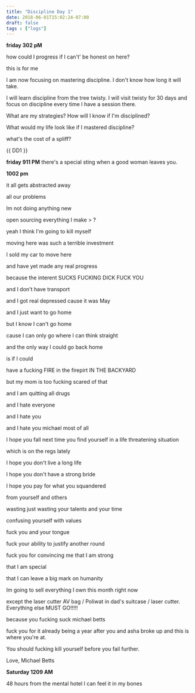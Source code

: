 ```yaml
---
title: "Discipline Day 1"
date: 2018-06-01T15:02:24-07:00
draft: false
tags : ["logs"]
---
```


**friday 302 pM**

how could I progress if I can't' be honest on here?

this is for me

I am now focusing on mastering discipline. I don't know how long it will take.

I will learn discipline from the tree twisty. I will visit twisty for 30 days and focus on discipline every time I have a session there.

What are my strategies? How will I know if I'm disciplined?

What would my life look like if I mastered discipline?

what's the cost of a spliff?


{{ DD1 }}


**friday 911 PM**
there's a special sting when a good woman leaves you.




**1002 pm**

it all gets abstracted away

all our problems

Im not doing anything new



open sourcing everything I make > ?

yeah I think I'm going to kill myself

moving here was such a terrible investment

I sold my car to move here

and have yet made any real progress

because the interent SUCKS FUCKING DICK FUCK YOU

and I don't have transport

and I got real depressed cause it was May

and I just want to go home

but I know I can't go home

cause I can only go where I can think straight

and the only way I could go back home

is if I could

have a fucking FIRE in the firepirt IN THE BACKYARD

but my mom is too fucking scared of that

and I am quitting all drugs

and I hate everyone

and I hate you

and I hate you michael most of all

I hope you fall next time you find yourself in a life threatening situation

which is on the regs lately

I hope you don't live a long life

I hope you don't have a strong bride

I hope you pay for what you squandered

from yourself and others

wasting just wasting your talents and your time

confusing yourself with values

fuck you and your tongue

fuck your ability to justify another round

fuck you for convincing me that I am strong

that I am special

that I can leave a big mark on humanity

Im going to sell everything I own this month right now

except the laser cutter AV bag / Poliwat in dad's suitcase / laser cutter. Everything else MUST GO!!!!!  

because you fucking suck michael betts

fuck you for it already being a year after you and asha broke up and this is where you're at.

You should fucking kill yourself before you fail further.

Love, Michael Betts


**Saturday 1209 AM**

48 hours from the mental hotel I can feel it in my bones
